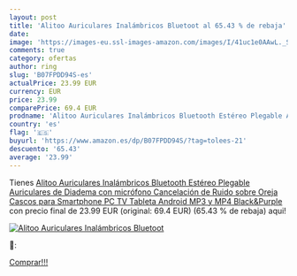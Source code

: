 ```yaml
---
layout: post
title: 'Alitoo Auriculares Inalámbricos Bluetoot al 65.43 % de rebaja'
date: 
image: 'https://images-eu.ssl-images-amazon.com/images/I/41uc1e0AAwL._SL200_.jpg'
comments: true
category: ofertas
author: ring
slug: 'B07FPDD94S-es'
actualPrice: 23.99 EUR
currency: EUR
price: 23.99
comparePrice: 69.4 EUR
prodname: 'Alitoo Auriculares Inalámbricos Bluetooth Estéreo Plegable Auriculares de Diadema con micrófono Cancelación de Ruido sobre Oreja Cascos para Smartphone PC TV Tableta Android MP3 y MP4  Black&Purple '
country: 'es'
flag: '🇪🇸'
buyurl: 'https://www.amazon.es/dp/B07FPDD94S/?tag=tolees-21'
descuento: '65.43'
average: '23.99'
---
```


Tienes [Alitoo Auriculares Inalámbricos Bluetooth Estéreo Plegable Auriculares de Diadema con micrófono Cancelación de Ruido sobre Oreja Cascos para Smartphone PC TV Tableta Android MP3 y MP4  Black&Purple ](https://www.amazon.es/dp/B07FPDD94S/?tag=tolees-21) con precio final de  23.99 EUR (original: 69.4 EUR) (65.43 %  de rebaja) aqui!

[![Alitoo Auriculares Inalámbricos Bluetoot](https://images-eu.ssl-images-amazon.com/images/I/41uc1e0AAwL._SL200_.jpg)](https://www.amazon.es/dp/B07FPDD94S/?tag=tolees-21)

🔎:


[Comprar!!!](https://www.amazon.es/dp/B07FPDD94S/?tag=tolees-21)

